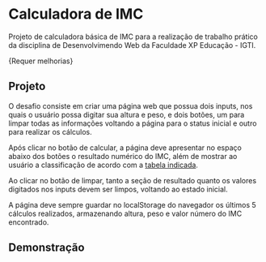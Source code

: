 # Calculadora de IMC

Projeto de calculadora básica de IMC para a realização de trabalho prático da disciplina de Desenvolvimendo Web da Faculdade XP Educação - IGTI.

{Requer melhorias}

## Projeto
O desafio consiste em criar uma página web que possua dois inputs, nos quais o usuário possa digitar sua altura e peso, e dois botões, um para limpar todas as informações voltando a página para o status inicial e outro para realizar os cálculos.

Após clicar no botão de calcular, a página deve apresentar no espaço abaixo dos botões o resultado numérico do IMC, além de mostrar ao usuário a classificação de acordo com a [tabela indicada](https://www.programasaudefacil.com.br/calculadora-de-imc).

Ao clicar no botão de limpar, tanto a seção de resultado quanto os valores digitados nos inputs devem ser limpos, voltando ao estado inicial.

A página deve sempre guardar no localStorage do navegador os últimos 5
cálculos realizados, armazenando altura, peso e valor número do IMC
encontrado.

## Demonstração